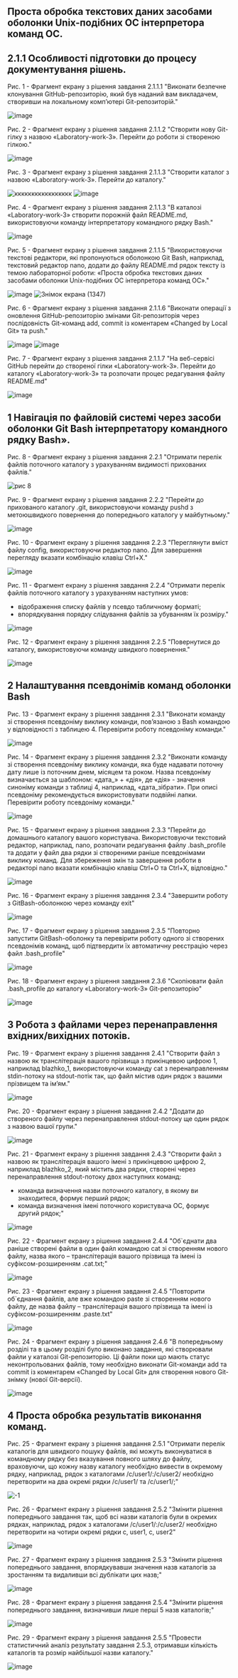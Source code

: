## Проста обробка текстових даних засобами оболонки Unix-подібних ОС інтерпретора команд ОС.
## 2.1.1 Особливості підготовки до процесу документування рішень.

Рис. 1 - Фрагмент екрану з рішення завдання 2.1.1.1 "Виконати безпечне клонування GitHub-репозиторію, який був наданий вам викладачем, створивши на локальному комп’ютері Git-репозиторій."

![image](https://github.com/neverovalera/WebAR-Optical-telegraph/assets/162915351/7af84200-d971-4a16-b006-ef8b6160080f)

Рис. 2 - Фрагмент екрану з рішення завдання 2.1.1.2 "Створити нову Git-гілку з назвою «Laboratory-work-3». Перейти до роботи зі створеною гілкою."

![image](https://github.com/neverovalera/WebAR-Optical-telegraph/assets/162915351/c921a73c-440f-4f0d-b507-8dcaf87459f3)

Рис. 3 - Фрагмент екрану з рішення завдання 2.1.1.3 "Створити каталог з назвою «Laboratory-work-3». Перейти до каталогу."

![ккккккккккккккккк](https://github.com/neverovalera/WebAR-Optical-telegraph/assets/162915351/9f193da0-f6e5-4d59-9b7f-0bfbc8f20395)
![image](https://github.com/neverovalera/WebAR-Optical-telegraph/assets/162915351/d093fdfa-d543-4a06-9028-227f7791c52d)

Рис. 4 - Фрагмент екрану з рішення завдання 2.1.1.3 "В каталозі «Laboratory-work-3» створити порожній файл README.md, використовуючи команду інтерпретатору командного рядку Bash."

![image](https://github.com/neverovalera/WebAR-Optical-telegraph/assets/162915351/b2b439e3-b8c8-42d3-ba0b-5ce9833b6b8b)

Рис. 5 - Фрагмент екрану з рішення завдання 2.1.1.5 "Використовуючи текстові редактори, які пропонуються оболонкою Git Bash, наприклад, текстовий редактор nano, додати до файлу README.md рядок тексту із темою лабораторної роботи: «Проста обробка текстових даних засобами оболонки Unix-подібних ОС інтерпретора команд ОС»."

![image](https://github.com/neverovalera/WebAR-Optical-telegraph/assets/162915351/c8ffacd2-6066-4e02-ba87-79db06138ac9)
![Знімок екрана (1347)](https://github.com/neverovalera/WebAR-Optical-telegraph/assets/162915351/7c22c9e9-8baf-4c68-bb57-be2e83c4c739)

Рис. 6 - Фрагмент екрану з рішення завдання 2.1.1.6 "Виконати операції з оновлення GitHub-репозиторію змінами Git-репозиторія через послідовність Git-команд add, commit із коментарем «Changed by Local Git» та push."

![image](https://github.com/neverovalera/WebAR-Optical-telegraph/assets/162915351/790de809-3a23-4bbf-9a27-98bae7034606)
![image](https://github.com/neverovalera/WebAR-Optical-telegraph/assets/162915351/bcaf6f87-233e-4acb-b254-8cf1e2e2d2e8)

Рис. 7 - Фрагмент екрану з рішення завдання 2.1.1.7 "На веб-сервісі GitHub перейти до створеної гілки «Laboratory-work-3». Перейти до каталогу «Laboratory-work-3» та розпочати процес редагування файлу README.md" 
 
![image](https://github.com/neverovalera/WebAR-Optical-telegraph/assets/162915351/770834a5-2b24-415e-86ac-f106b9b67bff)

## 1 Навігація по файловій системі через засоби оболонки Git Bash інтерпретатору командного рядку Bash».

Рис. 8 - Фрагмент екрану з рішення завдання 2.2.1 "Отримати перелік файлів поточного каталогу з урахуванням видимості прихованих файлів."

![рис  8](https://github.com/neverovalera/WebAR-Optical-telegraph/assets/162915351/6b2ab4e7-bdf5-4cd1-968c-e35ae7ba0f1b)

Рис. 9 - Фрагмент екрану з рішення завдання 2.2.2 "Перейти до прихованого каталогу .git, використовуючи команду pushd з метоюшвидкого повернення до попереднього каталогу у майбутньому."

![image](https://github.com/neverovalera/WebAR-Optical-telegraph/assets/162915351/8b30abd0-27e8-44af-8ff8-957f5241803b)

Рис. 10 - Фрагмент екрану з рішення завдання 2.2.3 "Переглянути вміст файлу config, використовуючи редактор nano. Для завершення перегляду вказати комбінацію клавіш Ctrl+X."

![image](https://github.com/neverovalera/WebAR-Optical-telegraph/assets/162915351/780e1538-5b53-43e1-bfa7-61f5a3d7f660)

Рис. 11 - Фрагмент екрану з рішення завдання 2.2.4 "Отримати перелік файлів поточного каталогу з урахуванням наступних умов:
- відображення списку файлів у псевдо табличному форматі;
- впорядкування порядку слідування файлів за убуванням їх розміру."

![image](https://github.com/neverovalera/WebAR-Optical-telegraph/assets/162915351/8a7dabcf-4d64-4eb6-8251-dd6b207e1aa1)

Рис. 12 - Фрагмент екрану з рішення завдання 2.2.5 "Повернутися до каталогу, використовуючи команду швидкого повернення."

![image](https://github.com/neverovalera/WebAR-Optical-telegraph/assets/162915351/2004da74-5ba1-456e-9d5f-6189442f4c29)

## 2 Налаштування псевдонімів команд оболонки Bash

Рис. 13 - Фрагмент екрану з рішення завдання 2.3.1 "Виконати команду зі створення псевдоніму виклику команди, пов’язаною з Bash командою у відповідності з таблицею 4. Перевірити роботу псевдоніму команди."

![image](https://github.com/neverovalera/WebAR-Optical-telegraph/assets/162915351/fc14298f-a00e-4cf6-9410-aa6ad69b035d)

Рис. 14 - Фрагмент екрану з рішення завдання 2.3.2 "Виконати команду зі створення псевдоніму виклику команди, яка буде надавати поточну дату лише із поточним днем, місяцем та роком. Назва псевдоніму визначається за шаблоном: «дата_» + «дія», де «дія» - значення синоніму команди з таблиці 4, наприклад, «дата_зібрати». При описі псевдоніму рекомендується використовувати подвійні лапки. Перевірити роботу псевдоніму команди."

![image](https://github.com/neverovalera/WebAR-Optical-telegraph/assets/162915351/b0855380-44fc-4132-8038-b46ae52afdad)

Рис. 15 - Фрагмент екрану з рішення завдання 2.3.3 "Перейти до домашнього каталогу вашого користувача. Використовуючи текстовий редактор, наприклад, nano, розпочати редагування файлу .bash_profile та додати у файл два рядки зі створеними раніше псевдонімами виклику команд. Для збереження змін та завершення роботи в редакторі nano вказати комбінацію клавіш Ctrl+O та Ctrl+X, відповідно."

![image](https://github.com/neverovalera/WebAR-Optical-telegraph/assets/162915351/0282f143-c1dc-4e08-bbb1-80d2c8b5dd4a)

Рис. 16 - Фрагмент екрану з рішення завдання 2.3.4 "Завершити роботу з GitBash-оболонкою через команду exit"

![image](https://github.com/neverovalera/WebAR-Optical-telegraph/assets/162915351/3803768c-1fdd-4deb-bd6e-29a7342a2ddb)

Рис. 17 - Фрагмент екрану з рішення завдання 2.3.5 "Повторно запустити GitBash-оболонку та перевірити роботу одного зі створених псевдонімів команд, щоб підтвердити їх автоматичну реєстрацію через файл .bash_profile"

![image](https://github.com/neverovalera/WebAR-Optical-telegraph/assets/162915351/8d011e0a-6952-407e-ac32-14a1b432b7e9)

Рис. 18 - Фрагмент екрану з рішення завдання 2.3.6 "Скопіювати файл .bash_profile до каталогу «Laboratory-work-3» Git-репозиторію"

![image](https://github.com/neverovalera/WebAR-Optical-telegraph/assets/162915351/624826fb-1e4b-4ccf-9638-125a32ee9f7d)

## 3 Робота з файлами через перенаправлення вхідних/вихідних потоків.

Рис. 19 - Фрагмент екрану з рішення завдання 2.4.1 "Створити файл з назвою як транслітерація вашого прізвища з прикінцевою цифрою 1, наприклад blazhko_1, використовуючи команду cat з перенаправленням stdin-потоку на stdout-потік так, що файл містив один рядок з вашими прізвищем та ім’ям."

![image](https://github.com/neverovalera/WebAR-Optical-telegraph/assets/162915351/658782d5-c883-4c79-b07d-08b792af641e)

Рис. 20 - Фрагмент екрану з рішення завдання 2.4.2 "Додати до створеного файлу через перенаправлення stdout-потоку ще один рядок з назвою вашої групи."

![image](https://github.com/neverovalera/WebAR-Optical-telegraph/assets/162915351/5da94f4f-c989-4851-9c0b-b8b2fef41764)

Рис. 21 - Фрагмент екрану з рішення завдання 2.4.3 "Створити файл з назвою як транслітерація вашого імені з прикінцевою цифрою 2, наприклад blazhko_2, який містить два рядки, створені через перенаправлення stdout-потоку двох наступних команд:
- команда визначення назви поточного каталогу, в якому ви знаходитеся, формує
перший рядок;
- команда визначення імені поточного користувача ОС, формує другий рядок;"

![image](https://github.com/neverovalera/WebAR-Optical-telegraph/assets/162915351/afdc6731-a619-463b-8144-ddd5dde8e6bd)
  
Рис. 22 - Фрагмент екрану з рішення завдання 2.4.4 "Об`єднати два раніше створені файли в один файл командою cat зі створенням нового файлу, назва якого – транслітерація вашого прізвища та імені із суфіксом-розширенням .cat.txt;"

![image](https://github.com/neverovalera/WebAR-Optical-telegraph/assets/162915351/0ef5d506-0930-4f63-91dd-40e412b86490)

Рис. 23 - Фрагмент екрану з рішення завдання 2.4.5 "Повторити об`єднання файлів, але вже командою paste зі створенням нового файлу, де назва файлу – транслітерація вашого прізвища та імені із суфіксом-розширенням .paste.txt"

![image](https://github.com/neverovalera/WebAR-Optical-telegraph/assets/162915351/fcb40933-eed3-439f-8f7c-a8259d689f9f)

Рис. 24 - Фрагмент екрану з рішення завдання 2.4.6 "В попередньому розділі та в цьому розділі було виконано завдання, які створювали файли у каталозі Git-репозиторію. Ці файли поки що мають статус неконтрольованих файлів, тому необхідно виконати Git-команди add та commit із коментарем «Changed by Local Git» для створення нового Git-знімку (нової Git-версії).

![image](https://github.com/neverovalera/WebAR-Optical-telegraph/assets/162915351/a8e57ef1-2739-4303-9913-073ca1e1f0a8)

## 4 Проста обробка результатів виконання команд.

Рис. 25 - Фрагмент екрану з рішення завдання 2.5.1 "Отримати перелік каталогів для швидкого пошуку файлів, які можуть виконуватися в командному рядку без вказування повного шляху до файлу, враховуючи, що кожну назву каталогу необхідно вивести в окремому рядку, наприклад, рядок з каталогами /c/user1/:/c/user2/ необхідно перетворити на два окремі рядки /c/user1/ та /c/user1/;"

![-1](https://github.com/neverovalera/WebAR-Optical-telegraph/assets/162915351/1c2f4968-08ae-454c-9f32-837d8ad55105)

Рис. 26 - Фрагмент екрану з рішення завдання 2.5.2 "Змінити рішення попереднього завдання так, щоб всі назви каталогів були в окремих рядках, наприклад, рядок з каталогами /c/user1/:/c/user2/ необхідно перетворити на чотири окремі рядки c, user1, c, user2"

![image](https://github.com/neverovalera/WebAR-Optical-telegraph/assets/162915351/3f5c1fef-5bc0-4f8f-9f47-df9b723324a3)

Рис. 27 - Фрагмент екрану з рішення завдання 2.5.3 "Змінити рішення попереднього завдання, впорядкувавши значення назв каталогів за зростанням та видаливши всі дублікати цих назв;"

![image](https://github.com/neverovalera/WebAR-Optical-telegraph/assets/162915351/28a7a634-4212-4da3-a491-38f9a35baa3d)

Рис. 28 - Фрагмент екрану з рішення завдання 2.5.4 "Змінити рішення попереднього завдання, визначивши лише перші 5 назв каталогів;"

![image](https://github.com/neverovalera/WebAR-Optical-telegraph/assets/162915351/d1342be3-9c56-4d5a-8a75-8ed51ce02881)

Рис. 29 - Фрагмент екрану з рішення завдання 2.5.5 "Провести статистичний аналіз результату завдання 2.5.3, отримавши кількість каталогів та розмір найбільшої назви каталогу."

![image](https://github.com/neverovalera/WebAR-Optical-telegraph/assets/162915351/e681b198-6a7f-489a-847b-6ff06e28a6c4)

